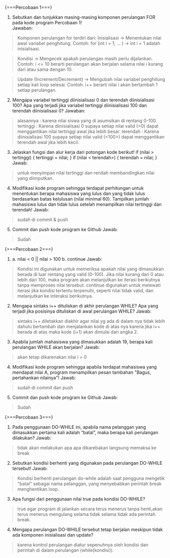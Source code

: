 {===Percobaan 1===}

1. Sebutkan dan tunjukkan masing-masing komponen perulangan FOR pada kode program Percobaan 1!  
Jawaban:
> Komponen perulangan for terdiri dari:
> Inisialisasi → Menentukan nilai awal variabel penghitung.
  Contoh: for (int i = 1; ... ) → int i = 1 adalah inisialisasi.

> Kondisi → Mengecek apakah perulangan masih perlu dijalankan.
  Contoh: i <= 10 berarti perulangan akan berjalan selama nilai i kurang dari atau sama dengan 10.

> Update (Increment/Decrement) → Mengubah nilai variabel penghitung setiap kali loop selesai.
 Contoh: i++ berarti nilai i akan bertambah 1 setiap perulangan.

2. Mengapa variabel tertinggi diinisialisasi 0 dan terendah diinisialisasi 100? Apa yang terjadi jika variabel tertinggi diinisialisasi 100 dan terendah
diinisialisasi 0?
Jawaban:
> alasannya : karena nilai siswa yang di asumsikan di rentang 0-100.
> tertinggi : Karena diinisialisasi 0 supaya setiap nilai valid (>0) dapat menggantikan nilai tertinggi awal jika lebih besar.
> terendah  : Karena diinisialisasi 100 supaya setiap nilai valid (<100>) dapat menggantikan terendah awal jika lebih kecil.

3. Jelaskan fungsi dan alur kerja dari potongan kode berikut! 
   if (nilai > tertinggi) {
    tertinggi = nilai;
   }
   if (nilai < terendah>) {
    terendah = nilai;
   }
Jawab:
> untuk menyimpan nilai tertinggi dan rendah membandingkan nilai yang diimputkan.

4. Modifikasi kode program sehingga terdapat perhitungan untuk menentukan berapa 
mahasiswa yang lulus dan yang tidak lulus berdasarkan batas kelulusan (nilai minimal 60). 
Tampilkan jumlah mahasiswa lulus dan tidak lulus setelah menampilkan nilai tertinggi 
dan terendah! 
Jawab: 
> sudah di commit & push

5. Commit dan push kode program ke Github
Jawab: 
> Sudah


{===Percobaan 2===}

1. a. nilai < 0 || nilai > 100 
  b. continue
Jawab:
>  Kondisi ini digunakan untuk memeriksa apakah nilai yang dimasukkan berada di luar rentang yang valid (0-100). Jika nilai kurang dari 0 atau lebih dari 100, maka program akan melanjutkan ke iterasi berikutnya tanpa memproses nilai tersebut.
> continue digunakan untuk melewati iterasi jika kondisi tertentu terpenuhi, seperti nilai tidak valid, dan melanjutkan ke interaksi berikutnya.

2. Mengapa sintaks i++ dituliskan di akhir perulangan WHILE? Apa yang terjadi jika posisinya dituliskan di awal perulangan WHILE?
Jawab:
> sintaks i++ diletakkan diakhir agar nilai yg ada di dalam nya tidak lebih dahulu bertambah dan menjalankan kode di atas nya karena jika i++ berada di atas maka kode (i+1) akan dimulai dari angka 2.

3. Apabila jumlah mahasiswa yang dimasukkan adalah 19, berapa kali perulangan WHILE akan berjalan?
Jawab: 
> akan tetap dikarenakan nilai i = 0

4. Modifikasi kode program sehingga apabila terdapat mahasiswa yang mendapat nilai A, program menampilkan pesan tambahan "Bagus, pertahankan nilainya"!
Jawab: 
> sudah di commit dan push 

5. Commit dan push kode program ke Github
Jawab:
> Sudah


{===Percobaan 3===}

1. Pada penggunaan DO-WHILE ini, apabila nama pelanggan yang dimasukkan pertama kali adalah “batal”, maka berapa kali perulangan dilakukan?
Jawab:
> tidak akan melakukan apa apa dikarebakan langsung memaksa ke break

2. Sebutkan kondisi berhenti yang digunakan pada perulangan DO-WHILE tersebut!
Jawab:
> Kondisi berhenti perulangan do-while adalah saat pengguna mengetik "batal" sebagai nama pelanggan, yang menyebabkan perintah break menghentikan loop.

3. Apa fungsi dari penggunaan nilai true pada kondisi DO-WHILE? 
> true agar program di jalankan secara terus menerus tanpa henti,akan terus menerus mengulang  selama tidak selama tidak ada perintah break.

4. Mengapa perulangan DO-WHILE tersebut tetap berjalan meskipun tidak ada komponen inisialisasi dan update?
>  karena kontrol perulangan diatur sepenuhnya oleh kondisi dan perintah di dalam perulangan (while(kondisi)).